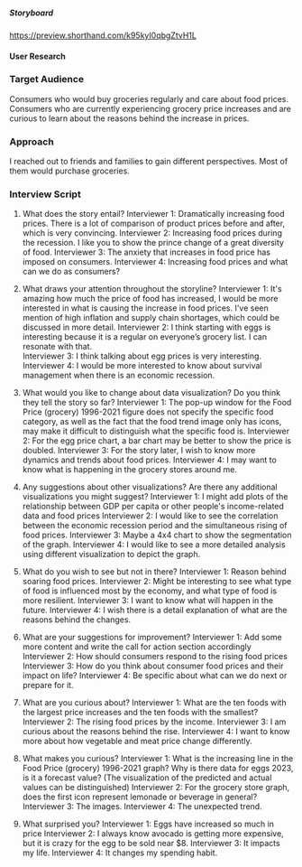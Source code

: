 ##### Storyboard 
https://preview.shorthand.com/k95kyI0qbgZtvH1L

#### User Research 

### Target Audience
Consumers who would buy groceries regularly and care about food prices. Consumers who are currently experiencing grocery price increases and are curious to learn about the reasons behind the increase in prices.

### Approach 
I reached out to friends and families to gain different perspectives. Most of them would purchase groceries. 

### Interview Script
1. What does the story entail? 
Interviewer 1: Dramatically increasing food prices. There is a lot of comparison of product prices before and after, which is very convincing.
Interviewer 2: Increasing food prices during the recession. I like you to show the prince change of a great diversity of food. 
Interviewer 3: The anxiety that increases in food price has imposed on consumers. 
Interviewer 4: Increasing food prices and what can we do as consumers? 

2. What draws your attention throughout the storyline? 
Interviewer 1: It's amazing how much the price of food has increased, I would be more interested in what is causing the increase in food prices. I've seen mention of high inflation and supply chain shortages, which could be discussed in more detail.
Interviewer 2: I think starting with eggs is interesting because it is a regular on everyone’s grocery list. I can resonate with that.  
Interviewer 3: I think talking about egg prices is very interesting. 
Interviewer 4: I would be more interested to know about survival management when there is an economic recession.

3. What would you like to change about data visualization? Do you think they tell the story so far? 
Interviewer 1: The pop-up window for the Food Price (grocery) 1996-2021 figure does not specify the specific food category, as well as the fact that the food trend image only has icons, may make it difficult to distinguish what the specific food is.
Interviewer 2: For the egg price chart, a bar chart may be better to show the price is doubled.
Interviewer 3: For the story later, I wish to know more dynamics and trends about food prices. 
Interviewer 4: I may want to know what is happening in the grocery stores around me. 

4. Any suggestions about other visualizations? Are there any additional visualizations you might suggest?
Interviewer 1: I might add plots of the relationship between GDP per capita or other people's income-related data and food prices
Interviewer 2: I would like to see the correlation between the economic recession period and the simultaneous rising of food prices. 
Interviewer 3: Maybe a 4x4 chart to show the segmentation of the graph. 
Interviewer 4: I would like to see a more detailed analysis using different visualization to depict the graph. 

5. What do you wish to see but not in there? 
Interviewer 1: Reason behind soaring food prices.
Interviewer 2: Might be interesting to see what type of food is influenced most by the economy, and what type of food is more resilient.
Interviewer 3: I want to know what will happen in the future. 
Interviewer 4: I wish there is a detail explanation of what are the reasons behind the changes. 

6. What are your suggestions for improvement?
Interviewer 1: Add some more content and write the call for action section accordingly
Interviewer 2: How should consumers respond to the rising food prices
Interviewer 3: How do you think about consumer food prices and their impact on life? 
Interviewer 4: Be specific about what can we do next or prepare for it. 

7. What are you curious about?
Interviewer 1: What are the ten foods with the largest price increases and the ten foods with the smallest?
Interviewer 2: The rising food prices by the income. 
Interviewer 3: I am curious about the reasons behind the rise. 
Interviewer 4: I want to know more about how vegetable and meat price change differently. 

8. What makes you curious?
Interviewer 1: What is the increasing line in the Food Price (grocery) 1996-2021 graph? Why is there data for eggs 2023, is it a forecast value? (The visualization of the predicted and actual values can be distinguished)
Interviewer 2: For the grocery store graph, does the first icon represent lemonade or beverage in general? 
Interviewer 3: The images. 
Interviewer 4: The unexpected trend. 

9. What surprised you?
Interviewer 1: Eggs have increased so much in price
Interviewer 2: I always know avocado is getting more expensive, but it is crazy for the egg to be sold near $8. 
Interviewer 3: It impacts my life. 
Interviewer 4: It changes my spending habit. 
